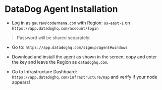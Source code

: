 # DataDog Agent Installation

- Log in as `gaurav@codermana.com` with Region: `us-east-1` on `https://app.datadoghq.com/account/login`

> Password will be shared separately!

- Go to: `https://app.datadoghq.com/signup/agent#windows`

- Download and install the agent as shown in the screen, copy and enter the key and leave the Region as `datadoghq.com`.

- Go to Infrastructure Dashboard: `https://app.datadoghq.com/infrastructure/map` and verify if your node appears!
